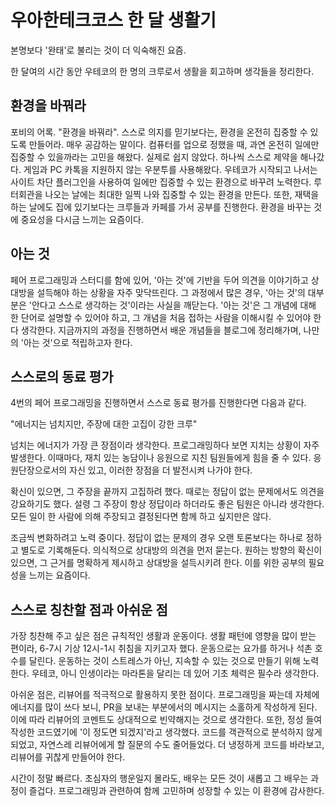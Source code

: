 # 우아한테크코스 한 달 생활기

본명보다 '완태'로 불리는 것이 더 익숙해진 요즘.

한 달여의 시간 동안 우테코의 한 명의 크루로서 생활을 회고하며 생각들을 정리한다.

## 환경을 바꿔라

포비의 어록. "환경을 바꿔라". 스스로 의지를 믿기보다는, 환경을 온전히 집중할 수 있도록 만들어라. 매우 공감하는 말이다. 컴퓨터를 업으로 정했을 때, 과연 온전히 일에만 집중할 수 있을까라는 고민을 해왔다. 실제로 쉽지 않았다. 하나씩 스스로 제약을 해나갔다. 게임과 PC 카톡을 지원하지 않는 우분투를 사용해왔다. 우테코가 시작되고 나서는 사이트 차단 플러그인을 사용하여 일에만 집중할 수 있는 환경으로 바꾸려 노력한다. 루터회관을 나오는 날에는 최대한 일찍 나와 집중할 수 있는 환경을 만든다. 또한, 재택을 하는 날에도 집에 있기보다는 크루들과 카페를 가서 공부를 진행한다. 환경을 바꾸는 것에 중요성을 다시금 느끼는 요즘이다.

## 아는 것

페어 프로그래밍과 스터디를 함에 있어, '아는 것'에 기반을 두어 의견을 이야기하고 상대방을 설득해야 하는 상황을 자주 맞닥뜨린다. 그 과정에서 많은 경우, '아는 것'의 대부분은 '안다고 스스로 생각하는 것'이라는 사실을 깨닫는다. '아는 것'은 그 개념에 대해 한 단어로 설명할 수 있어야 하고, 그 개념을 처음 접하는 사람을 이해시킬 수 있어야 한다 생각한다. 지금까지의 과정을 진행하면서 배운 개념들을 블로그에 정리해가며, 나만의 '아는 것'으로 적립하고자 한다.

## 스스로의 동료 평가

 4번의 페어 프로그래밍을 진행하면서 스스로 동료 평가를 진행한다면 다음과 같다.
 
"에너지는 넘치지만, 주장에 대한 고집이 강한 크루"

넘치는 에너지가 가장 큰 장점이라 생각한다. 프로그래밍하다 보면 지치는 상황이 자주 발생한다. 이때마다, 재치 있는 농담이나 응원으로 지친 팀원들에게 힘을 줄 수 있다. 응원단장으로서의 자신 있고, 이러한 장점을 더 발전시켜 나가야 한다.

확신이 있으면, 그 주장을 끝까지 고집하려 했다. 때로는 정답이 없는 문제에서도 의견을 강요하기도 했다. 설령 그 주장이 항상 정답이라 하더라도 좋은 팀원은 아니라 생각한다. 모든 일이 한 사람에 의해 주장되고 결정된다면 함께 하고 싶지만은 않다.

조금씩 변화하려고 노력 중이다. 정답이 없는 문제의 경우 오랜 토론보다는 하나로 정하고 별도로 기록해둔다. 의식적으로 상대방의 의견을 먼저 묻는다. 원하는 방향의 확신이 있으면, 그 근거를 명확하게 제시하고 상대방을 설득시키려 한다. 이를 위한 공부의 필요성을 느끼는 요즘이다.


## 스스로 칭찬할 점과 아쉬운 점

가장 칭찬해 주고 싶은 점은 규칙적인 생활과 운동이다. 생활 패턴에 영향을 많이 받는 편이라, 6-7시 기상 12시-1시 취침을 지키고자 했다. 운동으로는 요가를 하거나 석촌 호수를 달린다. 운동하는 것이 스트레스가 아닌, 지속할 수 있는 것으로 만들기 위해 노력한다. 우테코, 아니 인생이라는 마라톤을 달리는 데 있어 기초 체력은 필수라 생각한다.

아쉬운 점은, 리뷰어를 적극적으로 활용하지 못한 점이다. 프로그래밍을 짜는데 자체에 에너지를 많이 쓰다 보니, PR을 보내는 부분에서의 메시지는 소홀하게 작성하게 된다. 이에 따라 리뷰어의 코멘트도 상대적으로 빈약해지는 것으로 생각한다. 또한, 정성 들여 작성한 코드였기에 '이 정도면 되겠지'라고 생각했다. 코드를 객관적으로 분석하지 않게되었고, 자연스레 리뷰어에게 할 질문의 수도 줄어들었다. 더 냉정하게 코드를 바라보고, 리뷰어를 귀찮게 만들어야 한다.


시간이 정말 빠르다. 초심자의 행운일지 몰라도, 배우는 모든 것이 새롭고 그 배우는 과정이 즐겁다. 프로그래밍과 관련하여 함께 고민하며 성장할 수 있는 이 환경에 감사한다.
